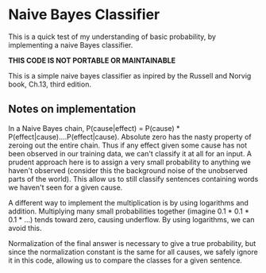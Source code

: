 # Naive Bayes Classifier

This is a quick test of my understanding of basic probability, by implementing a naive Bayes classifier.

**THIS CODE IS NOT PORTABLE OR MAINTAINABLE**

This is a simple naive bayes classifier as inpired by the Russell and Norvig book, Ch.13, third edition.

## Notes on implementation

In a Naive Bayes chain, P(cause|effect) = P(cause) * P(effect|cause)....P(effect|cause). 
Absolute zero has the nasty property of zeroing out the entire chain. Thus if any effect given some cause has not been observed in our training data, we can't classify it at all for an input. A prudent approach here is to assign a very small probability to anything we haven't observed (consider this the background noise of the unobserved parts of the world). This allow us to still classify sentences containing words we haven't seen for a given cause.

A different way to implement the multiplication is by using logarithms and addition. Multiplying many small probabilities together (imagine 0.1 * 0.1 * 0.1 * ...) tends toward zero, causing underflow. By using logarithms, we can avoid this.

Normalization of the final answer is necessary to give a true probability, but since the normalization constant is the same for all causes, we safely ignore it in this code, allowing us to compare the classes for a given sentence.